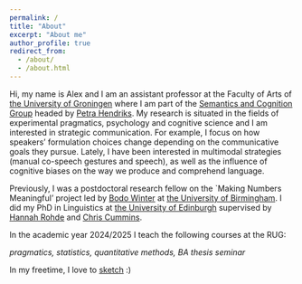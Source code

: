 ```yaml
---
permalink: /
title: "About"
excerpt: "About me"
author_profile: true
redirect_from: 
  - /about/
  - /about.html
---
```

Hi, my name is Alex and I am an assistant professor at the Faculty of Arts of [the University of Groningen](https://www.rug.nl/) where I am part of the [Semantics and Cognition Group](https://semcog.nl/) headed by [Petra Hendriks](http://www.let.rug.nl/~hendriks/personal/index.html). My research is situated in the fields of experimental pragmatics, psychology and cognitive science and I am interested in strategic communication. For example, I focus on how speakers’ formulation choices change depending on the communicative goals they pursue. Lately, I have been interested in multimodal strategies (manual co-speech gestures and speech), as well as the influence of cognitive biases on the way we produce and comprehend language.

Previously, I was a postdoctoral research fellow on the `Making Numbers Meaningful’ project led by [Bodo Winter](https://bodowinter.com/) at [the University of Birmingham](https://www.birmingham.ac.uk/index.aspx). I did my PhD in Linguistics at [the University of Edinburgh](https://www.ed.ac.uk/) supervised by [Hannah Rohde](http://www.lel.ed.ac.uk/~hrohde/index.html) and [Chris Cummins](http://www.crcummins.com/).

In the academic year 2024/2025 I teach the following courses at the RUG:

<em>pragmatics, statistics, quantitative methods, BA thesis seminar</em>

In my freetime, I love to [sketch](https://www.instagram.com/lordysart/) :)
